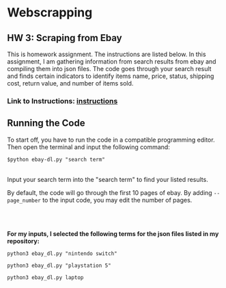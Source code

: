 # Webscrapping

## HW 3: Scraping from Ebay
 This is homework assignment. The instructions are listed below. In this assignment, I am gathering information from 
 search results from ebay and compiling them into json files. The code goes through your search result and finds certain indicators to 
 identify items name, price, status, shipping cost, return value, and number of items sold.
<br />

### Link to Instructions: [instructions ](https://github.com/mikeizbicki/cmc-csci040/tree/2021fall/hw_03)


## Running the Code
To start off, you have to run the code in a compatible programming editor. Then open the terminal and input the following command:
<br />

```
$python ebay-dl.py "search term"
```
<br />
Input your search term into the "search term" to find your listed results. 

By default, the code will go through the first 10 pages of ebay. 
By adding `--page_number` to the input code, you may edit the number of pages. 

<br />
<br />


**For my inputs, I selected the following terms for the json files listed in my repository:**

``` 
python3 ebay_dl.py "nintendo switch" 
```

``` 
python3 ebay_dl.py "playstation 5" 
```

``` 
python3 ebay_dl.py laptop 
```
